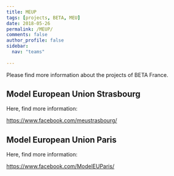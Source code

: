 ```yaml
---
title: MEUP
tags: [projects, BETA, MEU]
date: 2018-05-26
permalink: /MEUP/
comments: false
author_profile: false
sidebar:
  nav: "teams"
  
---
```


Please find more information about the projects of BETA France. 


## Model European Union Strasbourg 

Here, find more information: 

<https://www.facebook.com/meustrasbourg/>

## Model European Union Paris 

Here, find more information: 

<https://www.facebook.com/ModelEUParis/>
